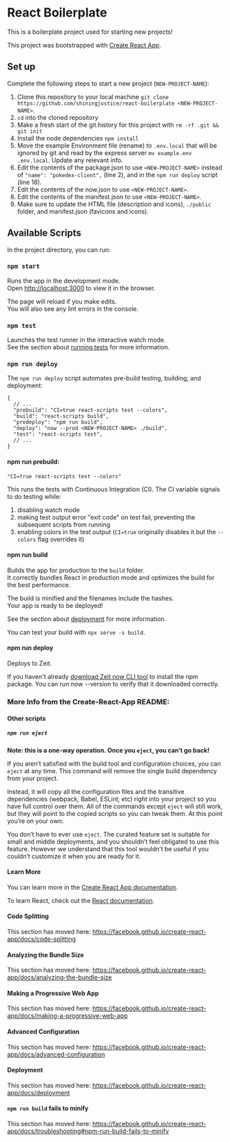 # React Boilerplate

This is a boilerplate project used for starting new projects!

This project was bootstrapped with [Create React App](https://github.com/facebook/create-react-app).

## Set up
Complete the following steps to start a new project (`NEW-PROJECT-NAME`):

1. Clone this repository to your local machine `git clone https://github.com/shiningjustice/react-boilerplate <NEW-PROJECT-NAME>`. 
2. `cd` into the cloned repository
3. Make a fresh start of the git history for this project with `rm -rf .git && git init`
4. Install the node dependencies `npm install`
5. Move the example Environment file (rename) to `.env.local` that will be ignored by git and read by the express server `mv example.env .env.local`. Update any relevant info.
6. Edit the contents of the package.json to use `<NEW-PROJECT-NAME>` instead of `"name": "pokedex-client",` (line 2), and in the `npm run deploy` script (line 18).
7. Edit the contents of the now.json to use `<NEW-PROJECT-NAME>`.
8. Edit the contents of the manifest.json to use `<NEW-PROJECT-NAME>`. 
8. Make sure to update the HTML file (description and icons), `./public` folder, and manifest.json (favicons and icons).

## Available Scripts

In the project directory, you can run:

### `npm start`

Runs the app in the development mode.<br />
Open [http://localhost:3000](http://localhost:3000) to view it in the browser.

The page will reload if you make edits.<br />
You will also see any lint errors in the console.

### `npm test`

Launches the test runner in the interactive watch mode.<br />
See the section about [running tests](https://facebook.github.io/create-react-app/docs/running-tests) for more information.

### `npm run deploy`

The `npm run deploy` script automates pre-build testing, building, and deployment:

```
{
  // ...
  "prebuild": "CI=true react-scripts test --colors",
  "build": "react-scripts build",
  "predeploy": "npm run build",
  "deploy": "now --prod <NEW-PROJECT-NAME> ./build",
  "test": "react-scripts test",
  // ...
}
```

#### npm run prebuild:
`"CI=true react-scripts test --colors"`

This runs the tests with Continuous Integration (CI). The CI variable signals to do testing while:
1. disabling watch mode
2. making test output error "exit code" on test fail, preventing the subsequent scripts from running
3. enabling colors in the test output (`CI=true` originally disables it but the `--colors` flag overrides it)

#### npm run build
Builds the app for production to the `build` folder.<br />
It correctly bundles React in production mode and optimizes the build for the best performance.

The build is minified and the filenames include the hashes.<br />
Your app is ready to be deployed!

See the section about [deployment](https://facebook.github.io/create-react-app/docs/deployment) for more information.

You can test your build with `npx serve -s build`.

#### npm run deploy
Deploys to Zeit.

If you haven't already [download Zeit now CLI tool](https://zeit.co/download) to install the npm package. You can run now --version to verify that it downloaded correctly.


### More Info from the Create-React-App README: 

#### Other scripts

##### `npm run eject`

**Note: this is a one-way operation. Once you `eject`, you can’t go back!**

If you aren’t satisfied with the build tool and configuration choices, you can `eject` at any time. This command will remove the single build dependency from your project.

Instead, it will copy all the configuration files and the transitive dependencies (webpack, Babel, ESLint, etc) right into your project so you have full control over them. All of the commands except `eject` will still work, but they will point to the copied scripts so you can tweak them. At this point you’re on your own.

You don’t have to ever use `eject`. The curated feature set is suitable for small and middle deployments, and you shouldn’t feel obligated to use this feature. However we understand that this tool wouldn’t be useful if you couldn’t customize it when you are ready for it.

#### Learn More

You can learn more in the [Create React App documentation](https://facebook.github.io/create-react-app/docs/getting-started).

To learn React, check out the [React documentation](https://reactjs.org/).

#### Code Splitting

This section has moved here: https://facebook.github.io/create-react-app/docs/code-splitting

#### Analyzing the Bundle Size

This section has moved here: https://facebook.github.io/create-react-app/docs/analyzing-the-bundle-size

#### Making a Progressive Web App

This section has moved here: https://facebook.github.io/create-react-app/docs/making-a-progressive-web-app

#### Advanced Configuration

This section has moved here: https://facebook.github.io/create-react-app/docs/advanced-configuration

#### Deployment

This section has moved here: https://facebook.github.io/create-react-app/docs/deployment

#### `npm run build` fails to minify

This section has moved here: https://facebook.github.io/create-react-app/docs/troubleshooting#npm-run-build-fails-to-minify
